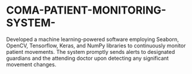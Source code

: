 # COMA-PATIENT-MONITORING-SYSTEM-
Developed a machine learning-powered software employing Seaborn,
OpenCV, Tensorflow, Keras, and NumPy libraries to continuously monitor patient
movements. The system promptly sends alerts to designated guardians and the
attending doctor upon detecting any significant movement changes.

